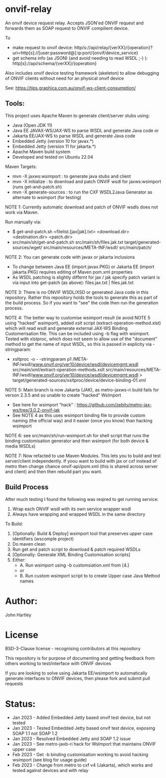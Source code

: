 # onvif-relay
An onvif device request relay.
Accepts JSON'ed ONVIF request and forwards them as SOAP request to ONVIF compilient device.

To
- make request to onvif device: http/s://api/relay/{verXX}/{operation}?uri=http[s]://[user:password@]:ip:port/{onvif/device_service}
- get schema info (as JSON) (and avoid needing to read WSDL ;-) ): http[s]://api/schema/{verXX}/{operation}

Also includes onvif device testing framework (skeleton) to allow debugging of ONVIF clients without need for an physical onvif device


See: https://tips.graphica.com.au/onvif-ws-client-consumption/

## Tools:

This project uses Apache Maven to generate client/server stubs using:
- Java (Open JDK 11)
- Java EE JAVAX-WS/JAX-WS to parse WSDL and generate Java code or
- Jakarta EE/JAX-WS to parse WSDL and generate Java code
- Embedded Jetty (version 10 for javax.*)
- Embedded Jetty (version 11 for jakarta.*)
- Apache Maven build system
- Developed and tested on Ubuntu 22.04

Maven Targets:
- mvn -X jaxws:wsimport : to generate java stubs and client
- mvn -X initialize : to download and patch ONVIF wsdl for jaxws:wsimport (runs get-and-patch.sh)
- mvn -X generate-sources : to run the CXF WSDL2Java Generator as alternate to wsimport (for testing)

NOTE 1: Currently automatic download and patch of ONVIF wsdls does not work via Maven.

Run manually via:
- $ get-and-patch.sh <filelist.[jax|jak].txt> <download.dir> <destination.dir> <patch.dir>
- src/main/sh/get-and-patch.sh src/main/sh/files.jak.txt target/generated-sources/wget/ src/main/resources/META-INF/wsdl/ src/main/patch/


NOTE 2: You can generate code with javax or jakarta inclusions
- To change between Java EE (import javax.PKG) or Jakarta EE (import jakarta.PKG) requires editing of Maven pom.xml properties
- As WSDL patching is slightly differnt for jax / jak specify patch variant is via input into get-patch (as above): files.jax.txt | files.jak.txt
 

NOTE 3: There is no ONVIF WSDL/XSD or generated Java code in this repository. Rather this repository holds the tools to generate this as part of the build process. So if you want to "see" the code then run the generation process.


NOTE 4: The better way to customise wsimport result (ie avoid NOTE 5 using "hacked" wsimport), added xslt script (extract-operation-method.xlst) which will read wsdl and generate  external JAX-WS Binding Customerisation file. This can be included using -b flag with wsimport. Tested with xlstproc, which does not seem to allow use of the "document" method to get the name of input WSDL, so this is passed in explicity via -stringparam:
- xsltproc -o - -stringparam p1 /META-INF/wsdl/www.onvif.org/ver10/device/wsdl/devicemgmt.wsdl src/main/xml/extract-operation-methods.xslt src/main/resources/META-INF/wsdl/www.onvif.org/ver10/device/wsdl/devicemgmt.wsdl > target/generated-sources/xsltproc/device/device-binding-01.xml


NOTE 5: Main branch is now Jakarta (JAK), as metro-jaxws-ri build fails for verson 2.3.5 and so unable to create "hacked" WsImport
- See here for wsimport "hack" : https://github.com/zebity/metro-jax-ws/tree/3.0.2-onvif-jak
- See NOTE 4 as this uses wsimport binding file to provide custom naming (the official way) and it easier (once you know) than hacking wsimport


NOTE 6: see src/main/sh/run-wsimport.sh for shell script that runs the binding customisation generator and then wsimport (for both device & media WSDLs)

NOTE 7: Now refacted to use Maven Modules. This lets you to build and test server/client independently. If yoou want to bulid with jax or cxf instead of metro then change chance onvif-api/pom.xml (this is shared across server and client) and then then rebuild part you want.


## Build Process

After much testing I found the following was reqired to get running service:
1. Wrap each ONVIF wsdl with its own service wrapper wsdl
2. Always have wrapping and wrapped WSDL in the same directory

To Build:

1. [Optionally: Build & Deploy] wsimport tool that preserves upper case identifiers (wscomple project)
2. Do maven clean
3. Run get and patch script to download & patch required WSDLs
4. [Optionally: Generate XML Binding Customisation scripts]
5. Either:
   - A. Run wsimport using -b customsiation.xml from [4.]
   - or
   - B. Run custom wsimport script to to create Upper case Java Method names


# Author:

John Hartley

# License

BSD-3-Clause license - recognising contributors at this repository

This repository is for purpose of documenting and getting feedback from others working to test/interface with ONVIF devices

If you are looking to solve using Jakarta EE/wsimport to automatically generate interfaces to ONVIF devices, then please fork and submit pull requests

# Status:

- Jan 2023 - Added Embedded Jetty based onvif test device, but not tested
- Jan 2023 - Tested Embedded Jetty based onvif test device, exposing SOAP 1.1 not SOAP 1.2
- Jan 2023 - Resolved Embedded Jetty and SOAP 1.2 issue
- Jan 2023 - See metro-jaxb-ri hack for WsImport that maintains ONVIF upper case
- Feb 2023 - Get -b binding customisation working to avoid hacking wsimport (see blog for usage guide)
- Feb 2023 - Change from metro to cxf v4 (Jakarta), which works and tested against devices and with relay
 
